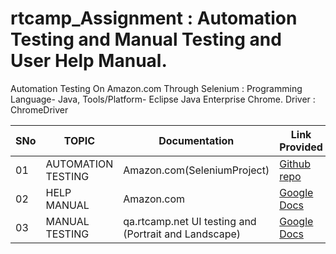 # rtcamp_Assignment : Automation Testing and Manual Testing and User Help Manual.


Automation Testing On Amazon.com Through Selenium : Programming Language- Java, Tools/Platform- Eclipse Java Enterprise Chrome.
Driver : ChromeDriver

|SNo| TOPIC | Documentation | Link Provided |
|-|-|-|-|
|01| AUTOMATION TESTING | Amazon.com(SeleniumProject) | [Github repo](AmazonTestScript/AmazonTestScript.java)
|02| HELP MANUAL |Amazon.com | [Google Docs](https://docs.google.com/document/d/1G-x6irVtLQ-B6NK2U4bNH0RaD-oay7xxJd8vOcPzvbo/edit?usp=sharing)
|03| MANUAL TESTING | qa.rtcamp.net UI testing and (Portrait and Landscape) | [Google Docs](https://docs.google.com/document/d/1KxbMcyypTMCyz8eW8_582VXBqquIpwRlikhVMx90mXo/edit?usp=sharing)
